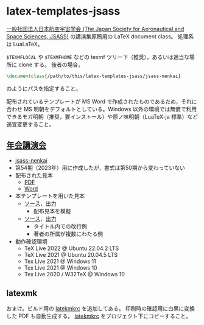 # latex-templates-jsass

[一般社団法人日本航空宇宙学会 (The Japan Society for Aeronautical and Space Sciences, JSASS)](https://www.jsass.or.jp/) の講演集原稿用の LaTeX document class。
処理系は LuaLaTeX。

`$TEXMFLOCAL` や `$TEXMFHOME` などの texmf ツリー下（推奨），あるいは適当な場所に clone する。
後者の場合，
```latex
\documentclass{/path/to/this/latex-templates-jsass/jsass-nenkai}
```
のようにパスを指定すること。

配布されているテンプレートが MS Word で作成されたものであるため，それに合わせ MS 明朝をデフォルトとしている。Windows 以外の環境では無償で利用できるモガ明朝（推奨，要インストール）や原ノ味明朝（LuaTeX-ja 標準）など適宜変更すること。

## [年会講演会](https://branch.jsass.or.jp/nenkai/)

- [jsass-nenkai](jsass-nenkai.cls)
- 第54期（2023年）用に作成したが，書式は第50期から変わっていない
- 配布された見本
    - [PDF](sample/nenkai_sample_50.pdf)
    - [Word](sample/nenkai_sample_50.doc)
- 本テンプレートを用いた見本
    - [ソース](example/nenkai_1.tex)，[出力](example/nenkai_1.pdf)
        - 配布見本を模擬
    - [ソース](example/nenkai_2.tex)，[出力](example/nenkai_2.pdf)
        - タイトル内での改行例
        - 著者の所属が複数にわたる例
- 動作確認環境
    - TeX Live 2022 @ Ubuntu 22.04.2 LTS
    - TeX Live 2021 @ Ubuntu 20.04.5 LTS
    - Tex Live 2021 @ Windows 11
    - Tex Live 2021 @ Windows 10
    - Tex Live 2020 / W32TeX @ Windows 10

## latexmk

おまけ。ビルド用の [latekmkrc](latexmk/latexmkrc) を追加してある。
印刷時の確認用に白黒に変換した PDF も自動生成する。
[latekmkrc](latexmk/latexmkrc) をプロジェクト下にコピーすること。
